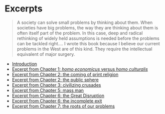 
# Excerpts

> A society can solve small problems by thinking about them. 
> When societies have big problems, the way they are thinking about them is
> often itself part of the problem. In this case, deep and radical rethinking of
> widely held assumptions is needed before the problems can be tackled right....
> I wrote this book because I believe our current problems in the West 
> are of this kind. They require the intellectual equivalent of major surgery. 


* [Introduction](introduction.pdf)
* [Excerpt from Chapter 1: *homo economicus* versus *homo culturalis*](chapter-1-excerpt.pdf)
* [Excerpt from Chapter 2: the coming of print religion](chapter-2-excerpt.pdf)
* [Excerpt from Chapter 2: the public sphere](chapter-2-excerpt-public-sphere.pdf)
* [Excerpt from Chapter 3: civilizing crusades](chapter-3-excerpt.pdf)
* [Excerpt from Chapter 5: mass man](chapter-5-excerpt.pdf)
* [Excerpt from Chapter 6: the Great Disruption](chapter-6-excerpt.pdf)
* [Excerpt from Chapter 6: the incomplete exit](chapter-6-excerpt-incomplete.pdf)
* [Excerpt from Chapter 7: the roots of our problems](chapter-7-excerpt.pdf)

